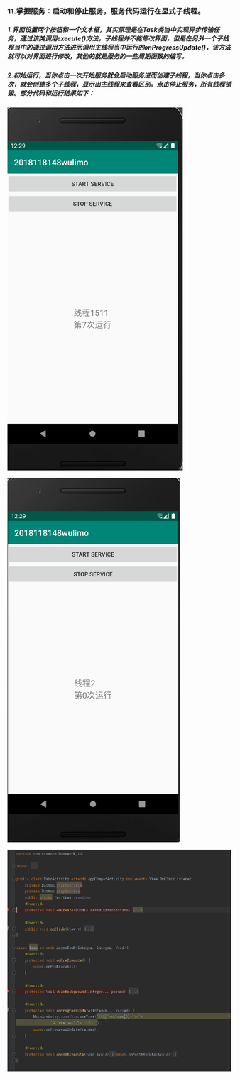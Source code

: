 ### 11.掌握服务：启动和停止服务，服务代码运行在显式子线程。

##### 1.界面设置两个按钮和一个文本框，其实原理是在Task类当中实现异步传输任务，通过该类调用execute()方法，子线程并不能修改界面，但是在另外一个子线程当中的通过调用方法进而调用主线程当中运行的onProgressUpdate()，该方法就可以对界面进行修改，其他的就是服务的一些周期函数的编写。

##### 2.初始运行，当你点击一次开始服务就会启动服务进而创建子线程，当你点击多次，就会创建多个子线程，显示出主线程来查看区别。点击停止服务，所有线程销毁。部分代码和运行结果如下：

![](https://github.com/TomHardyWu/2018118148_Android/blob/master/11ElethHomeWork/img11/01.png)

![](https://github.com/TomHardyWu/2018118148_Android/blob/master/11ElethHomeWork/img11/02.png)

![](https://github.com/TomHardyWu/2018118148_Android/blob/master/11ElethHomeWork/img11/03.png)